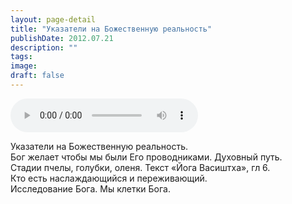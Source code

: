 ```yaml
---
layout: page-detail
title: "Указатели на Божественную реальность"
publishDate: 2012.07.21
description: ""
tags:
image:
draft: false
---
```


<audio title="2012.07.21 - Указатели на Божественную реальность.mp3" src="/upload/iblock/a81/a81d0c210605ee71e657805c452c2467.mp3" controls=""></audio>

 Указатели на Божественную реальность.  
 Бог желает чтобы мы были Его проводниками. Духовный путь.  
 Стадии пчелы, голубки, оленя. Текст «Йога Васиштха», гл 6.  
 Кто есть наслаждающийся и переживающий.  
 Исследование Бога. Мы клетки Бога.  

  
